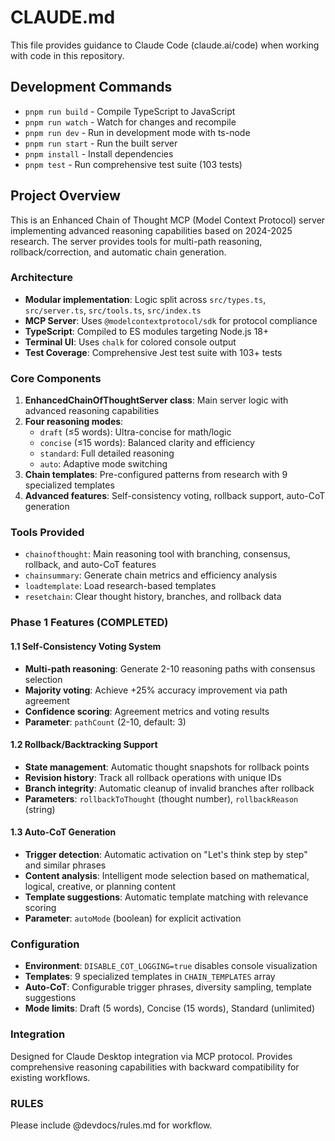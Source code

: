 # CLAUDE.md

This file provides guidance to Claude Code (claude.ai/code) when working with code in this repository.

## Development Commands

- `pnpm run build` - Compile TypeScript to JavaScript
- `pnpm run watch` - Watch for changes and recompile
- `pnpm run dev` - Run in development mode with ts-node
- `pnpm run start` - Run the built server
- `pnpm install` - Install dependencies
- `pnpm test` - Run comprehensive test suite (103 tests)

## Project Overview

This is an Enhanced Chain of Thought MCP (Model Context Protocol) server implementing advanced reasoning capabilities based on 2024-2025 research. The server provides tools for multi-path reasoning, rollback/correction, and automatic chain generation.

### Architecture

- **Modular implementation**: Logic split across `src/types.ts`, `src/server.ts`, `src/tools.ts`, `src/index.ts`
- **MCP Server**: Uses `@modelcontextprotocol/sdk` for protocol compliance
- **TypeScript**: Compiled to ES modules targeting Node.js 18+
- **Terminal UI**: Uses `chalk` for colored console output
- **Test Coverage**: Comprehensive Jest test suite with 103+ tests

### Core Components

1. **EnhancedChainOfThoughtServer class**: Main server logic with advanced reasoning capabilities
2. **Four reasoning modes**: 
   - `draft` (≤5 words): Ultra-concise for math/logic
   - `concise` (≤15 words): Balanced clarity and efficiency
   - `standard`: Full detailed reasoning
   - `auto`: Adaptive mode switching
3. **Chain templates**: Pre-configured patterns from research with 9 specialized templates
4. **Advanced features**: Self-consistency voting, rollback support, auto-CoT generation

### Tools Provided

- `chainofthought`: Main reasoning tool with branching, consensus, rollback, and auto-CoT features
- `chainsummary`: Generate chain metrics and efficiency analysis  
- `loadtemplate`: Load research-based templates
- `resetchain`: Clear thought history, branches, and rollback data

### Phase 1 Features (COMPLETED)

#### 1.1 Self-Consistency Voting System
- **Multi-path reasoning**: Generate 2-10 reasoning paths with consensus selection
- **Majority voting**: Achieve +25% accuracy improvement via path agreement
- **Confidence scoring**: Agreement metrics and voting results
- **Parameter**: `pathCount` (2-10, default: 3)

#### 1.2 Rollback/Backtracking Support
- **State management**: Automatic thought snapshots for rollback points
- **Revision history**: Track all rollback operations with unique IDs
- **Branch integrity**: Automatic cleanup of invalid branches after rollback
- **Parameters**: `rollbackToThought` (thought number), `rollbackReason` (string)

#### 1.3 Auto-CoT Generation
- **Trigger detection**: Automatic activation on "Let's think step by step" and similar phrases
- **Content analysis**: Intelligent mode selection based on mathematical, logical, creative, or planning content
- **Template suggestions**: Automatic template matching with relevance scoring
- **Parameter**: `autoMode` (boolean) for explicit activation

### Configuration

- **Environment**: `DISABLE_COT_LOGGING=true` disables console visualization
- **Templates**: 9 specialized templates in `CHAIN_TEMPLATES` array
- **Auto-CoT**: Configurable trigger phrases, diversity sampling, template suggestions
- **Mode limits**: Draft (5 words), Concise (15 words), Standard (unlimited)

### Integration

Designed for Claude Desktop integration via MCP protocol. Provides comprehensive reasoning capabilities with backward compatibility for existing workflows.

### RULES

Please include @devdocs/rules.md for workflow.